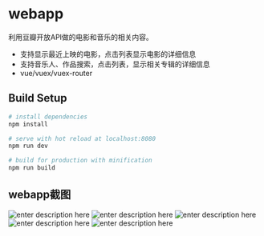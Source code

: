 # webapp

利用豆瓣开放API做的电影和音乐的相关内容。
+ 支持显示最近上映的电影，点击列表显示电影的详细信息
+ 支持音乐人、作品搜索，点击列表，显示相关专辑的详细信息
+ vue/vuex/vuex-router

## Build Setup

``` bash
# install dependencies
npm install

# serve with hot reload at localhost:8080
npm run dev

# build for production with minification
npm run build

```
## webapp截图

![enter description here][1]
![enter description here][2]
![enter description here][3]
![enter description here][4]
![enter description here][5]


 [1]: ./static/img/hello.png "1.png"
 [2]: ./static/img/movie.png "2.png"
 [3]: ./static/img/moviedetail.png "3.png"
 [4]: ./static/img/music.png "4.png"
 [5]: ./static/img/musicdetail.png "5.png"
